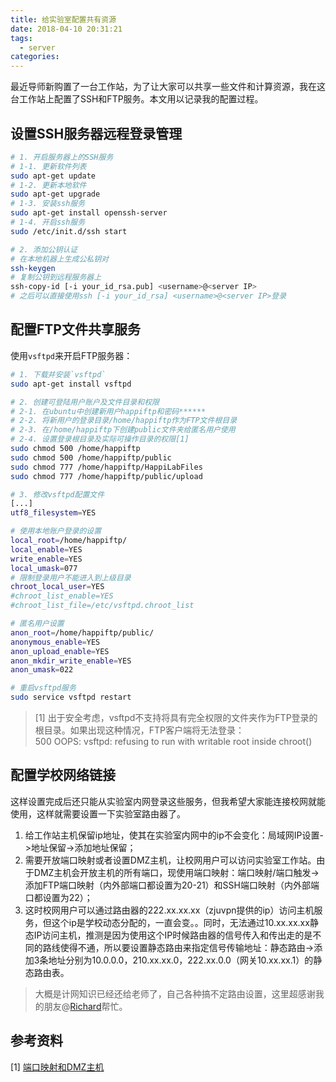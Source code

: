 ```yaml
---
title: 给实验室配置共有资源
date: 2018-04-10 20:31:21
tags:
  - server
categories:
---
```


最近导师新购置了一台工作站，为了让大家可以共享一些文件和计算资源，我在这台工作站上配置了SSH和FTP服务。本文用以记录我的配置过程。

<!--More--> 

## 设置SSH服务器远程登录管理
```sh
# 1. 开启服务器上的SSH服务
# 1-1. 更新软件列表
sudo apt-get update
# 1-2. 更新本地软件
sudo apt-get upgrade
# 1-3. 安装ssh服务
sudo apt-get install openssh-server
# 1-4. 开启ssh服务
sudo /etc/init.d/ssh start

# 2. 添加公钥认证
# 在本地机器上生成公私钥对
ssh-keygen
# 复制公钥到远程服务器上
ssh-copy-id [-i your_id_rsa.pub] <username>@<server IP>
# 之后可以直接使用ssh [-i your_id_rsa] <username>@<server IP>登录
```

## 配置FTP文件共享服务
使用`vsftpd`来开启FTP服务器：

```sh
# 1. 下载并安装`vsftpd`
sudo apt-get install vsftpd

# 2. 创建可登陆用户账户及文件目录和权限
# 2-1. 在ubuntu中创建新用户happiftp和密码******
# 2-2. 将新用户的登录目录/home/happiftp作为FTP文件根目录
# 2-3. 在/home/happiftp下创建public文件夹给匿名用户使用
# 2-4. 设置登录根目录及实际可操作目录的权限[1]
sudo chmod 500 /home/happiftp
sudo chmod 500 /home/happiftp/public
sudo chmod 777 /home/happiftp/HappiLabFiles
sudo chmod 777 /home/happiftp/public/upload

# 3. 修改vsftpd配置文件
[...]
utf8_filesystem=YES

# 使用本地账户登录的设置
local_root=/home/happiftp/
local_enable=YES
write_enable=YES
local_umask=077
# 限制登录用户不能进入到上级目录
chroot_local_user=YES
#chroot_list_enable=YES
#chroot_list_file=/etc/vsftpd.chroot_list

# 匿名用户设置
anon_root=/home/happiftp/public/
anonymous_enable=YES
anon_upload_enable=YES
anon_mkdir_write_enable=YES
anon_umask=022

# 重启vsftpd服务
sudo service vsftpd restart
```
> [1] 出于安全考虑，vsftpd不支持将具有完全权限的文件夹作为FTP登录的根目录。如果出现这种情况，FTP客户端将无法登录：  
> 500 OOPS: vsftpd: refusing to run with writable root inside chroot()  

<!--## 配置多个虚拟机账户-->

## 配置学校网络链接
这样设置完成后还只能从实验室内网登录这些服务，但我希望大家能连接校网就能使用，这样就需要设置一下实验室路由器了。

1. 给工作站主机保留ip地址，使其在实验室内网中的ip不会变化：局域网IP设置->地址保留->添加地址保留；
2. 需要开放端口映射或者设置DMZ主机，让校网用户可以访问实验室工作站。由于DMZ主机会开放主机的所有端口，现使用端口映射：端口映射/端口触发->添加FTP端口映射（内外部端口都设置为20-21）和SSH端口映射（内外部端口都设置为22）；
3. 这时校网用户可以通过路由器的222.xx.xx.xx（zjuvpn提供的ip）访问主机服务，但这个ip是学校动态分配的，一直会变。。同时，无法通过10.xx.xx.xx静态IP访问主机，推测是因为使用这个IP时候路由器的信号传入和传出走的是不同的路线使得不通，所以要设置静态路由来指定信号传输地址：静态路由->添加3条地址分别为10.0.0.0，210.xx.xx.0，222.xx.0.0（网关10.xx.xx.1）的静态路由表。

> 大概是计网知识已经还给老师了，自己各种搞不定路由设置，这里超感谢我的朋友@[Richard](https://blog.hlyue.com/)帮忙。

## 参考资料
[1] [端口映射和DMZ主机](http://blog.sina.com.cn/s/blog_816caa410101kvpx.html)
